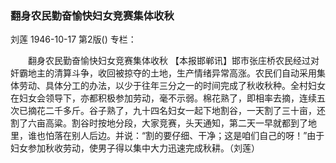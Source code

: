 ### 翻身农民勤奋愉快妇女竞赛集体收秋
刘莲
1946-10-17
第2版()
专栏：

　　翻身农民勤奋愉快妇女竞赛集体收秋
    【本报邯郸讯】邯市张庄桥农民经过对奸霸地主的清算斗争，收回被掠夺的土地，生产情绪异常高涨。农民们自动采用集体劳动、具体分工的办法，以少于往年三分之一的时间完成了秋收秋种。全村妇女在妇女会领导下，亦都积极参加劳动，毫不示弱。棉花熟了，即相率去摘，连续五次已摘花二千多斤。谷子熟了，九十四名妇女一起下地割谷，一天割了三十亩，还割了六亩高粱。割谷时按地分段，大家竞赛，头天通知，第二天一早就都到了地里，谁也怕落在别人后边。并说：“割的要仔细、干净；这是咱们自己的呀！”由于妇女参加秋收劳动，使男子得以集中大力迅速完成秋耕。（刘莲）
